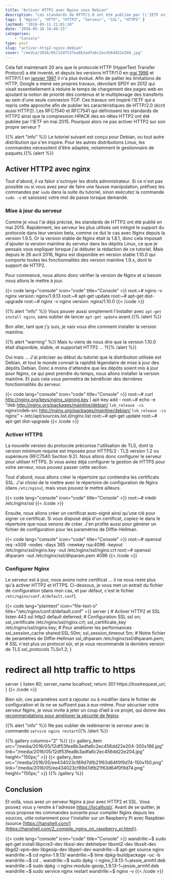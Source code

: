 ```yaml
---
title: "Activer HTTP2 avec Nginx sous Debian"
description: "Les standards de HTTP/2.0 ont été publiée par l\'IETF en mai 2015. Pourquoi alors ne pas activer HTTP2 sur son propre serveur ?"
tags: [ "Nginx", "HTTP", "HTTP2", "Serveur", "SSL", "HTTPS" ]
lastmod: "2016-05-11 21:01:10"
date: "2016-05-10 16:46:15"
categories:
    - "Console"
type: post
slug: "activer-http2-nginx-debian"
cover: "/media/2016/05/12df53fea8b3adfa6c2ec456dd22e204.jpg"
---
```


Cela fait maintenant 20 ans que le protocole HTTP (HyperText Transfer Protocol) a été inventé, et depuis les versions HTTP/1.0 en [mai 1996](https://www.ietf.org/rfc/rfc1945.txt) et HTTP/1.1 en [janvier 1997](https://www.ietf.org/rfc/rfc2068.txt) il n'a plus évolué. Afin de pallier les limitations de HTTP, Google a mené ses propres travaux, dévoilant SPDY en 2012 qui visait essentiellement à réduire le temps de chargement des pages web en ajoutant la notion de priorité des contenus et le multiplexage des transferts au sein d'une seule connexion TCP. Ces travaux ont inspiré l'IETF qui a repris cette approche afin de publier les caractéristiques de HTTP/2.0 (écrit aussi HTTP2). Les RFC7540 et RFC7541 qui définissent les standards de HTTP2 ainsi que la compression HPACK des en-têtes HTTP2 ont été publiée par l'IETF en mai 2015. Pourquoi alors ne pas activer HTTP2 sur son propre serveur ?

<!--more-->

{{% alert "info" %}}<i class="fa fa-info-circle"></i> Le tutoriel suivant est conçu pour Debian, ou tout autre distribution qui s'en inspire. Pour les autres distributions Linux, les commandes nécessitent d'être adaptée, notamment le gestionnaire de paquets.{{% /alert %}}

## Activer HTTP2 avec nginx

Tout d'abord, il va faloir s'octroyer les droits administrateur. Si ce n'est pas possible ou si vous avez peur de faire une fausse manipulation, préfixez les commandes par `sudo` dans la suite du tutoriel, sinon exécutez la commande `sudo -s` et saisissez votre mot de passe lorsque demandé.

### Mise à jour du serveur

Comme je vous l'ai déjà précisé, les standards de HTTP2 ont été publié en mai 2015. Rapidement, les serveur les plus utilisés ont intégré le support du protocole dans leur version beta, comme ce dut le cas avec Nginx depuis la version 1.9.5. Or la version stable de Nginx était la 1.8.1, donc cela imposait d'ajouter la version mainline du serveur dans les dépôts Linux, ce que je pensais vous expliquer lorsque j'ai débuter la rédaction de ce tutoriel. Mais depuis le 26 avril 2016, Nginx est disponible en version stable 1.10.0 qui comporte toutes les fonctionnalités des version mainline 1.9.x, dont le support de HTTP2.

Pour commencé, nous allons donc vérifier la version de Nginx et si besoin nous allons le mettre à jour.

{{< code lang="console" icon="code" title="Console" >}}
root:~# nginx -v
nginx version: nginx/1.9.13
root:~# apt-get update
root:~# apt-get dist-upgrade
root:~# nginx -v
nginx version: nginx/1.10.0
{{< /code >}}

{{% alert "info" %}}<i class="fa fa-info-circle"></i> Vous pouver aussi simplement l'installer avec `apt-get install nginx`, sans oublier de lancer `apt-get update` avant.{{% /alert %}}

Bon aller, tant que j'y suis, je vais vous dire comment installer la version mainline.

{{% alert "warning" %}}<i class="fa fa-question-circle"></i> Mais tu viens de nous dire que la version 1.10.0 était disponible, stable, et supportait HTTP2 ... ?{{% /alert %}}

Oui mais ... J'ai préciser au début du tutoriel que la distribution utilisée est Debian, et tout le monde connait la rapidité légendaire de mise à jour des dépôts Debian. Donc à moins d'attendre que les dépôts soient mis à jour pour Nginx, ce qui peut prendre du temps, nous allons installer la version mainline. Et puis cela vous permettra de bénéficier des dernières fonctionnalités du serveur.

{{< code lang="console" icon="code" title="Console" >}}
root:~# curl http://nginx.org/keys/nginx_signing.key | apt-key add -
root:~# echo -e "deb http://nginx.org/packages/mainline/debian/ `lsb_release -cs` nginx\ndeb-src http://nginx.org/packages/mainline/debian/ `lsb_release -cs` nginx" &gt; /etc/apt/sources.list.d/nginx.list
root:~# apt-get update
root:~# apt-get dist-upgrade
{{< /code >}}

### Activer HTTPS

La nouvelle version du protocole préconise l'utilisation de TLS, dont la version minimum requise est imposée pour HTTPS/2 : TLS version 1.2 ou supérieure (RFC7540 Section 9.2). Nous allons donc configurer le serveur pour utiliser HTTPS. Si vous aviez déjà configurer la gestion de HTTPS pour votre serveur, vous pouvez passer cette section.

Tout d'abord, nous allons créer le répertoire qui contiendra les certificats SSL. J'ai choisi de le mettre avec le répertoire de configuration de Nginx (dans `/etc/nginx`), mais vous pouvez le mettre ailleurs.

{{< code lang="console" icon="code" title="Console" >}}
root:~# mkdir /etc/nginx/ssl
{{< /code >}}

Ensuite, nous allons créer un certificat auto-signé ainsi qu'une clé pour signer ce certificat. Si vous disposé déjà d'un certificat, copiez-le dans le répertoire que nous venons de créer. J'en profite aussi pour générer un fichier de configuration pour les paramètres de Diffie-Hellman.

{{< code lang="console" icon="code" title="Console" >}}
root:~# openssl req -x509 -nodes -days 365 -newkey rsa:4096 -keyout /etc/nginx/ssl/nginx.key -out /etc/nginx/ssl/nginx.crt
root:~# openssl dhparam -out /etc/nginx/ssl/dhparam.pem 4096
{{< /code >}}

### Configurer Nginx

Le serveur est à jour, nous avons notre certificat ... il ne nous reste plus qu'à activer HTTP2 et HTTPS. Ci-dessous, je vous met un extrait du fichier de configuration (dans mon cas, et par défaut, c'est le fichier `/etc/nginx/conf.d/default.conf`).

{{< code lang="plaintext" icon="file-text-o" title="/etc/nginx/conf.d/default.conf" >}}
server {
    # Activer HTTP2 et SSL
    listen 443 ssl http2 default deferred;
    # Configuration SSL
    ssl on;
    ssl_certificate /etc/nginx/ssl/nginx.crt;
    ssl_certificate_key /etc/nginx/ssl/nginx.key;
    # Pour améliorer les performances
    ssl_session_cache shared:SSL:50m;
    ssl_session_timeout 5m;
    # Notre fichier de peramètres de Diffie-Hellman
    ssl_dhparam /etc/nginx/ssl/dhparam.pem;
    # SSL n'est plus un protocol sûr, et je vous recommande la dernière version de TLS
    ssl_protocols TLSv1.2;
}
# redirect all http traffic to https
server {
    listen 80;
    server_name localhost;
    return 301 https://$host$request_uri;
}
{{< /code >}}

Bien sûr, ces paramètres sont à rajouter ou à modifier dans le fichier de configuration et ils ne se suffisent pas à eux-même. Pour sécuriser votre serveur Nginx, je vous invite à jeter un coup d’œil à ce projet, qui donne des [recommendations pour améliorer la sécurité de Nginx](https://gist.github.com/plentz/6737338).

{{% alert "info" %}}<i class="fa fa-info-circle"></i> Ne pas oublier de redémarrer le serveur avec la commande `service nginx restart`{{% /alert %}}

{{% gallery columns="2" %}}
{{< gallery_item src="/media/2016/05/12df53fea8b3adfa6c2ec456dd22e204-300x186.jpg" link="/media/2016/05/12df53fea8b3adfa6c2ec456dd22e204.jpg" height="150px;" >}}
{{< gallery_item src="/media/2016/05/ee434023cf89d7dfb21f63d64f0f9d74-150x150.png" link="/media/2016/05/ee434023cf89d7dfb21f63d64f0f9d74.png" height="150px;" >}}
{{% /gallery %}}

## Conclusion

Et voilà, vous avez un serveur Nginx à jour avec HTTP2 et SSL. Vous pouvez vous y rendre à l'adresse [https://localhost/](https://localhost/). Avant de se quitter, je vous propose les commandes suivante pour compiler Nginx depuis les sources, utile notamment pour l'installer sur un Raspberry Pi avec Raspbian (source [https://hanshell.com/](https://hanshell.com/2_compile_nginx_on_raspberry_pi.html)).

{{< code lang="console" icon="code" title="Console" >}}
wandrille:~$ sudo apt-get install libpcre3-dev libssl-dev debhelper libxml2-dev libxslt-dev libgd2-xpm-dev libgeoip-dev libperl-dev
wandrille:~$ apt-get source nginx
wandrille:~$ cd nginx-1.9.13/
wandrille:~$ time dpkg-buildpackage -uc -b
wandrille:~$ cd ..
wandrille:~$ sudo dpkg -i nginx_1.9.13-1~jessie_armhf.deb
wandrille:~$ sudo dpkg -i nginx-module-geoip_1.9.13-1~jessie_armhf.deb
wandrille:~$ sudo service nginx restart
wandrille:~$ nginx -v
{{< /code >}}
